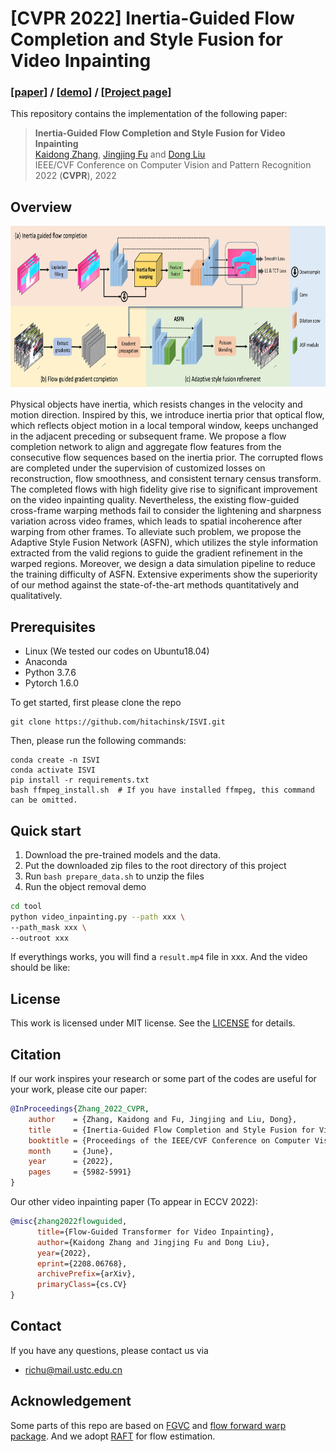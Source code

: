 # [CVPR 2022] Inertia-Guided Flow Completion and Style Fusion for Video Inpainting

### [[paper](https://openaccess.thecvf.com/content/CVPR2022/papers/Zhang_Inertia-Guided_Flow_Completion_and_Style_Fusion_for_Video_Inpainting_CVPR_2022_paper.pdf)] / [[demo](https://www.youtube.com/watch?v=dHuFDPDWkYc)] / [[Project page](https://hitachinsk.github.io/publication/2022-06-01-Inertia-Guided-Flow-Completion-and-Style-Fusion-for-Video-Inpainting)]

This repository contains the implementation of the following paper:
> **Inertia-Guided Flow Completion and Style Fusion for Video Inpainting**<br>
> [Kaidong Zhang](https://hitachinsk.github.io/), [Jingjing Fu](https://www.microsoft.com/en-us/research/people/jifu/) and [Dong Liu](http://staff.ustc.edu.cn/~dongeliu/)<br>
>  IEEE/CVF Conference on Computer Vision and Pattern Recognition 2022 (**CVPR**), 2022<br>


## Overview
<img src="materials/pipeline_isvi.jpg" height="260px"/> 

Physical objects have inertia, which resists changes in the velocity and motion direction. Inspired by this, we introduce inertia prior that optical flow, which reflects object motion in a local temporal window, keeps unchanged in the adjacent preceding or subsequent frame. We propose a flow completion network to align and aggregate flow features from the consecutive flow sequences based on the inertia prior. The corrupted flows are completed under the supervision of customized losses on reconstruction, flow smoothness, and consistent ternary census transform. The completed flows with high fidelity give rise to significant improvement on the video inpainting quality. Nevertheless, the existing flow-guided cross-frame warping methods fail to consider the lightening and sharpness variation across video frames, which leads to spatial incoherence after warping from other frames. To alleviate such problem, we propose the Adaptive Style Fusion Network (ASFN), which utilizes the style information extracted from the valid regions to guide the gradient refinement in the warped regions. Moreover, we design a data simulation pipeline to reduce the training difficulty of ASFN.  Extensive experiments show the superiority of our method against the state-of-the-art methods quantitatively and qualitatively.

## Prerequisites

- Linux (We tested our codes on Ubuntu18.04)
- Anaconda
- Python 3.7.6
- Pytorch 1.6.0

To get started, first please clone the repo
```
git clone https://github.com/hitachinsk/ISVI.git
```
Then, please run the following commands:
```
conda create -n ISVI
conda activate ISVI
pip install -r requirements.txt
bash ffmpeg_install.sh  # If you have installed ffmpeg, this command can be omitted.
```

## Quick start
1. Download the pre-trained models and the data.
2. Put the downloaded zip files to the root directory of this project
3. Run `bash prepare_data.sh` to unzip the files
4. Run the object removal demo
```bash
cd tool
python video_inpainting.py --path xxx \
--path_mask xxx \
--outroot xxx
```
If everythings works, you will find a `result.mp4` file in xxx. And the video should be like:

## License
This work is licensed under MIT license. See the [LICENSE](LICENSE) for details.

## Citation
If our work inspires your research or some part of the codes are useful for your work, please cite our paper:
```bibtex
@InProceedings{Zhang_2022_CVPR,
    author    = {Zhang, Kaidong and Fu, Jingjing and Liu, Dong},
    title     = {Inertia-Guided Flow Completion and Style Fusion for Video Inpainting},
    booktitle = {Proceedings of the IEEE/CVF Conference on Computer Vision and Pattern Recognition (CVPR)},
    month     = {June},
    year      = {2022},
    pages     = {5982-5991}
}
```

Our other video inpainting paper (To appear in ECCV 2022):
```bibtex
@misc{zhang2022flowguided,
      title={Flow-Guided Transformer for Video Inpainting}, 
      author={Kaidong Zhang and Jingjing Fu and Dong Liu},
      year={2022},
      eprint={2208.06768},
      archivePrefix={arXiv},
      primaryClass={cs.CV}
}
```

## Contact
If you have any questions, please contact us via 
- richu@mail.ustc.edu.cn

## Acknowledgement
Some parts of this repo are based on [FGVC](https://github.com/vt-vl-lab/FGVC) and [flow forward warp package](https://github.com/lizhihao6/Forward-Warp).  And we adopt [RAFT](https://github.com/princeton-vl/RAFT) for flow estimation. 



